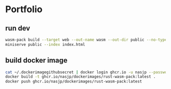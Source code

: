 # Portfolio

## run dev

```sh
wasm-pack build --target web --out-name wasm --out-dir public --no-typescript
miniserve public --index index.html
```

## build docker image

```sh
cat ~/.dockerimagegithubsecret | docker login ghcr.io -u nasjp --password-stdin
docker build -t ghcr.io/nasjp/dockerimages/rust-wasm-pack:latest .
docker push ghcr.io/nasjp/dockerimages/rust-wasm-pack:latest
```
